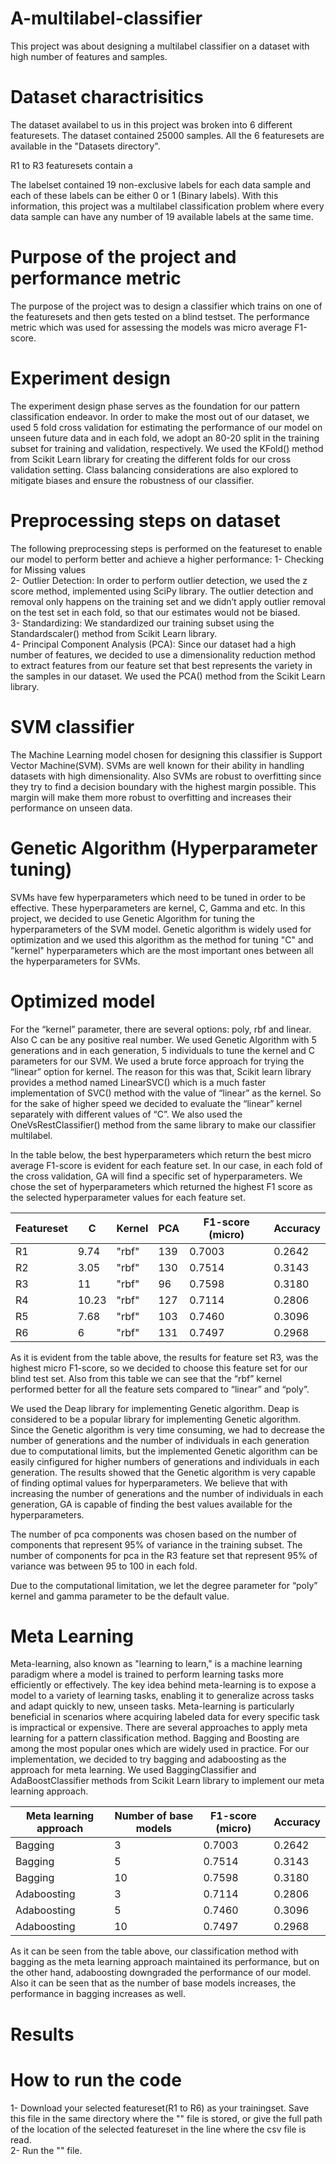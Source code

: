 # A-multilabel-classifier
This project was about designing a multilabel classifier on a dataset with high number of features and samples.
# Dataset charactrisitics
The dataset availabel to us in this project was broken into 6 different featuresets. The dataset contained 25000 samples. All the 6 featuresets are available in the "Datasets directory".

R1 to R3 featuresets contain a

The labelset contained 19 non-exclusive labels for each data sample and each of these labels can be either 0 or 1 (Binary labels). With this information, this project was a multilabel classification problem where every data sample can have any number of 19 available labels at the same time.
# Purpose of the project and performance metric
The purpose of the project was to design a classifier which trains on one of the featuresets and then gets tested on a blind testset. The performance metric which was used for assessing the models was micro average F1-score.
# Experiment design
The experiment design phase serves as the foundation for our pattern classification endeavor. In order to make the most out of our dataset, we used 5 fold cross validation for estimating the performance of our model on unseen future data and in each fold, we adopt an 80-20 split in the training subset for training and validation, respectively. We used the KFold() method from Scikit Learn library for creating the different folds for our cross validation setting. Class balancing considerations are also explored to mitigate biases and ensure the robustness of our classifier.
# Preprocessing steps on dataset
The following preprocessing steps is performed on the featureset to enable our model to perform better and achieve a higher performance:
1- Checking for Missing values  
2- Outlier Detection: In order to perform outlier detection, we used the z score method, implemented using SciPy library. The outlier detection and removal only happens on the training set and we didn’t apply outlier removal on the test set in each fold, so that our estimates would not be biased.  
3- Standardizing: We standardized our training subset using the Standardscaler() method from Scikit Learn library.  
4- Principal Component Analysis (PCA): Since our dataset had a high number of features, we decided to use a dimensionality reduction method to extract features from our feature set that best represents the variety in the samples in our dataset. We used the PCA() method from the Scikit Learn library.  
# SVM classifier
The Machine Learning model chosen for designing this classifier is Support Vector Machine(SVM). SVMs are well known for their ability in handling datasets with high dimensionality. Also SVMs are robust to overfitting since they try to find a decision boundary with the highest margin possible. This margin will make them more robust to overfitting and increases their performance on unseen data.
# Genetic Algorithm (Hyperparameter tuning)
SVMs have few hyperparameters which need to be tuned in order to be effective. These hyperparameters are kernel, C, Gamma and etc. In this project, we decided to use Genetic Algorithm for tuning the hyperparameters of the SVM model. Genetic algorithm is widely used for optimization and we used this algorithm as the method for tuning "C" and "kernel" hyperparameters which are the most important ones between all the hyperparameters for SVMs.
# Optimized model
For the “kernel” parameter, there are several options: poly, rbf and linear. Also C can be any positive real number. We used Genetic Algorithm with 5 generations and in each generation, 5 individuals to tune the kernel and C parameters for our SVM. We used a brute force approach for trying the “linear” option for kernel. The reason for this was that, Scikit learn library provides a method named LinearSVC() which is a much faster implementation of SVC() method with the value of “linear” as the kernel. So for the sake of higher speed we decided to evaluate the “linear” kernel separately with different values of “C”. We also used the OneVsRestClassifier() method from the same library to make our classifier multilabel.

In the table below, the best hyperparameters which return the best micro average F1-score is evident for each feature set. In our case, in each fold of the cross validation, GA will find a specific set of hyperparameters. We chose the set of hyperparameters which returned the highest F1 score as the selected hyperparameter values for each feature set.

| Featureset | C | Kernel | PCA | F1-score (micro) | Accuracy |
| ---------|----------|----------|---------|----------|----------|
| R1 | 9.74 | "rbf" | 139 | 0.7003 | 0.2642 |
| R2 | 3.05 | "rbf" | 130 | 0.7514 | 0.3143 |
| R3 | 11 | "rbf" | 96 | 0.7598 | 0.3180 |
| R4 | 10.23 | "rbf" | 127 | 0.7114 | 0.2806 |
| R5 | 7.68 | "rbf" | 103 | 0.7460 | 0.3096 |
| R6 | 6 | "rbf" | 131 | 0.7497 | 0.2968 |

As it is evident from the table above, the results for feature set R3, was the highest micro F1-score, so we decided to choose this feature set for our blind test set. Also from this table we can see that the “rbf” kernel performed better for all the feature sets compared to “linear” and “poly”.

We used the Deap library for implementing Genetic algorithm. Deap is considered to be a popular library for implementing Genetic algorithm. Since the Genetic algorithm is very time consuming, we had to decrease the number of generations and the number of individuals in each generation due to computational limits, but the implemented Genetic algorithm can be easily cinfigured for higher numbers of generations and individuals in each generation. The results showed that the Genetic algorithm is very capable of finding optimal values for hyperparameters. We believe that with increasing the number of generations and the number of individuals in each generation, GA is capable of finding the best values available for the hyperparameters.

The number of pca components was chosen based on the number of components that represent 95% of variance in the training subset. The number of components for pca in the R3 feature set that represent 95% of variance was between 95 to 100 in each fold.

Due to the computational limitation, we let the degree parameter for “poly” kernel and gamma parameter to be the default value.

# Meta Learning
Meta-learning, also known as "learning to learn," is a machine learning paradigm where a model is trained to perform learning tasks more efficiently or effectively. The key idea behind meta-learning is to expose a model to a variety of learning tasks, enabling it to generalize across tasks and adapt quickly to new, unseen tasks. Meta-learning is particularly beneficial in scenarios where acquiring labeled data for every specific task is impractical or expensive.
There are several approaches to apply meta learning for a pattern classification method. Bagging and Boosting are among the most popular ones which are widely used in practice. For our implementation, we decided to try bagging and adaboosting as the approach for meta learning. We used BaggingClassifier and AdaBoostClassifier methods from Scikit Learn library to implement our meta learning approach.

| Meta learning approach | Number of base models | F1-score (micro) | Accuracy |
| ---------|---------|----------|----------|
| Bagging | 3 | 0.7003 | 0.2642 |
| Bagging | 5 | 0.7514 | 0.3143 |
| Bagging | 10 | 0.7598 | 0.3180 |
| Adaboosting | 3 | 0.7114 | 0.2806 |
| Adaboosting | 5 | 0.7460 | 0.3096 |
| Adaboosting | 10 | 0.7497 | 0.2968 |

As it can be seen from the table above, our classification method with bagging as the meta learning approach maintained its performance, but on the other hand, adaboosting downgraded the performance of our model. Also it can be seen that as the number of base models increases, the performance in bagging increases as well.

# Results



# How to run the code
1- Download your selected featureset(R1 to R6) as your trainingset. Save this file in the same directory where the "" file is stored, or give the full path of the location of the selected featureset in the line where the csv file is read.  
2- Run the "" file.  
